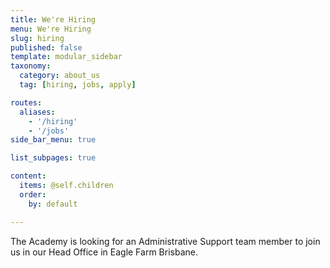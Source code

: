 ```yaml
---
title: We're Hiring
menu: We're Hiring
slug: hiring
published: false
template: modular_sidebar
taxonomy:
  category: about_us
  tag: [hiring, jobs, apply]

routes:
  aliases:
    - '/hiring'
    - '/jobs'
side_bar_menu: true

list_subpages: true

content:
  items: @self.children
  order:
    by: default

---
```


The Academy is looking for an Administrative Support team member to join us in our Head Office in Eagle Farm Brisbane.
